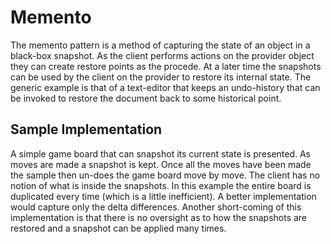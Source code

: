 # Memento

The memento pattern is a method of capturing the state of an object in a black-box snapshot. As the client performs actions on the provider object they can create restore points as the procede. At a later time the snapshots can be used by the client on the provider to restore its internal state. The generic example is that of a text-editor that keeps an undo-history that can be invoked to restore the document back to some historical point.

## Sample Implementation

A simple game board that can snapshot its current state is presented. As moves are made a snapshot is kept. Once all the moves have been made the sample then un-does the game board move by move. The client has no notion of what is inside the snapshots. In this example the entire board is duplicated every time (which is a little inefficient). A better implementation would capture only the delta differences. Another short-coming of this implementation is that there is no oversight as to how the snapshots are restored and a snapshot can be applied many times.
